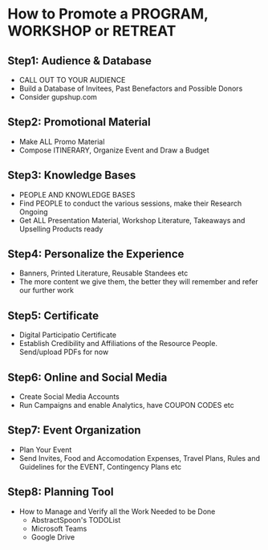 # How to Promote a PROGRAM, WORKSHOP or RETREAT

## Step1: Audience & Database

 * CALL OUT TO YOUR AUDIENCE
 * Build a Database of Invitees, Past Benefactors and Possible Donors
 * Consider gupshup.com

## Step2: Promotional Material

 * Make ALL Promo Material
 * Compose ITINERARY, Organize Event and Draw a Budget

## Step3: Knowledge Bases

 * PEOPLE AND KNOWLEDGE BASES
 * Find PEOPLE to conduct the various sessions, make their Research Ongoing
 * Get ALL Presentation Material, Workshop Literature, Takeaways and Upselling Products ready

## Step4: Personalize the Experience

 * Banners, Printed Literature, Reusable Standees etc
 * The more content we give them, the better they will remember and refer our further work

## Step5: Certificate

 * Digital Participatio Certificate
 * Establish Credibility and Affiliations of the Resource People. Send/upload PDFs for now

## Step6: Online and Social Media

 * Create Social Media Accounts
 * Run Campaigns and enable Analytics, have COUPON CODES etc

## Step7: Event Organization

 * Plan Your Event
 * Send Invites, Food and Accomodation Expenses, Travel Plans, Rules and Guidelines for the EVENT, Contingency Plans etc

## Step8: Planning Tool
 * How to Manage and Verify all the Work Needed to be Done
	* AbstractSpoon's TODOList
	* Microsoft Teams
	* Google Drive
